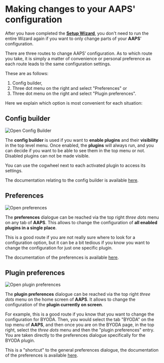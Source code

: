 # Making changes to your AAPS' configuration

After you have completed the **[Setup Wizard](../SettingUpAaps/SetupWizard.md)**, you don't need to run the entire Wizard again if you want to only change parts of your **AAPS**' configuration.

There are three routes to change AAPS’ configuration. As to which route you take, it is simply a matter of convenience or personal preference as each route leads to the same configuration settings. 

These are as follows: 

1. Config builder,
1. Three dot menu on the right and select "Preferences" or
1. Three dot menu on the right and select "Plugin preferences".

Here we explain which option is most convenient for each situation:

## Config builder

![Open Config Builder](../images/ConfBuild_Open_AAPS30.png)

The **config builder** is used if you want to **enable plugins** and their **visibility** in the top level menu. Once enabled, the **plugins** will always run, and you can decide if you want to be able to see them in the top menu or not. Disabled plugins can not be made visible.

You can use the cogwheel next to each activated plugin to access its settings.

The documentation relating to the config builder is available [here](../SettingUpAaps/ConfigBuilder.md).

## Preferences

![Open preferences](../images/Pref2020_Open2.png)

The **preferences** dialogue can be reached via the top right _three dots_ menu on any tab of **AAPS**. This allows to change the configuration of **all enabled plugins in a single place**.

This is a good route if you are not really sure where to look for a configuration option, but it can be a bit tedious if you know you want to change the configuration for just one specific plugin.

The documentation of the preferences is available [here](../SettingUpAaps/Preferences.md).

## Plugin preferences

![Open plugin preferences](../images/Pref2020_OpenPlugin2.png)

The **plugin preferences** dialogue can be reached via the top right _three dots_ menu on the home screen of **AAPS**. It allows to change the configuration of the **plugin currently on screen**.

For example, this is a good route if you know that you want to change the configuration for BYODA. Then, you would select the tab "BYODA" on the top menu of **AAPS**, and then once you are on the BYODA page, in the top right, select the _three dots_ menu and then the "plugin preferences" entry. You are taken directly to the preferences dialogue specifically for the BYODA plugin.

This is a "shortcut" to the general preferences dialogue, the documentation of the preferences is available [here](../SettingUpAaps/Preferences.md).

